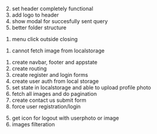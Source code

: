 <!--  version log -->

2. set header completely functional
3. add logo to header
4. show modal for succesfully sent query
5. better folder structure

<!-- bugs  -->

1. menu click outside closing

<!-- unables -->

1. cannot fetch image from localstorage

<!-- comlpleted v1.0.9 -->

1. create navbar, footer and appstate
2. create routing
3. create register and login forms
4. create user auth from local storage
5. set state in localstorage and able to upload profile photo
6. fetch all images and do pagination
7. create contact us submit form
8. force user registration/login

<!-- v1.0.10 -->

5. get icon for logout with userphoto or image
6. images filteration

